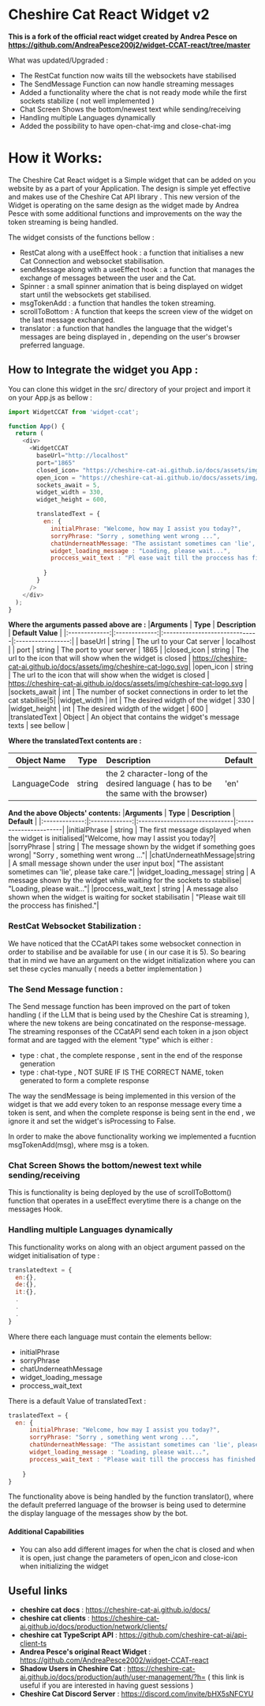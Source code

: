 # Cheshire Cat React Widget v2

**This is a fork of the official react widget created by Andrea Pesce on  https://github.com/AndreaPesce200j2/widget-CCAT-react/tree/master**

What was updated/Upgraded :
* The RestCat function now waits till the websockets have stabilised
* The SendMessage Function can now handle streaming messages
* Added a functionality where the chat is not ready mode while the first sockets stabilize ( not well implemented )
* Chat Screen Shows the bottom/newest text while sending/receiving 
* Handling multiple Languages dynamically
* Added the possibility to have open-chat-img and close-chat-img



# How it Works:

The Cheshire Cat React widget is a Simple widget that can be added on you website by as a part of your Application. The design is simple yet effective and makes use of the Cheshire Cat API library . This new version of the Widget is operating on the same design as the widget made by Andrea Pesce with some additional functions and improvements on the way the token streaming is being handled. 

The widget consists of the functions bellow :
* RestCat along with a useEffect hook : a function that initialises a new Cat Connection and websocket stabilisation.
* sendMessage along with a useEffect hook : a function that manages the exchange of messages between the user and the Cat.
* Spinner : a small spinner animation that is being displayed on widget start until the websockets get stabilised.
* msgTokenAdd : a function that handles the token streaming.
* scrollToBottom : A function that keeps the screen view of the widget on the last message exchanged.
* translator : a function that handles the language that the widget's messages are being displayed in , depending on the user's browser preferred language.


## How to Integrate the widget you App : 

You can clone this widget in the src/ directory of your project and import it on your App.js as bellow :
```js
import WidgetCCAT from 'widget-ccat';

function App() {
  return (
    <div>
      <WidgetCCAT 
        baseUrl="http://localhost" 
        port="1865"
        closed_icon= "https://cheshire-cat-ai.github.io/docs/assets/img/cheshire-cat-logo.svg",
        open_icon = "https://cheshire-cat-ai.github.io/docs/assets/img/cheshire-cat-logo.svg",
        sockets_await = 5,
        widget_width = 330,
        widget_height = 600,

        translatedText = {
          en: {  
            initialPhrase: "Welcome, how may I assist you today?",
            sorryPhrase: "Sorry , something went wrong ...",
            chatUnderneathMessage: "The assistant sometimes can 'lie', please take care.",
            widget_loading_message : "Loading, please wait...",
            proccess_wait_text : "Pl ease wait till the proccess has finished."
            
          }
        } 
      />
    </div>
  );
}
```

**Where the arguments passed above are :**
|**Arguments** | **Type**      | **Description**               | **Default Value** |
|:-------------:|:-------------:|:------------------------------|:-----------------:|
| baseUrl       | string        | The url to your Cat server    | localhost         |
| port          | string        | The port to your server       | 1865              |
|closed_icon    | string        | The url to the icon that will show when the widget is closed |  https://cheshire-cat-ai.github.io/docs/assets/img/cheshire-cat-logo.svg|
|open_icon      | string        |  The url to the icon that will show when the widget is closed | https://cheshire-cat-ai.github.io/docs/assets/img/cheshire-cat-logo.svg  |
|sockets_await  | int           | The number of socket connections in order to let the cat stabilise|5|
|widget_width   | int           | The desired widgth of the widget | 330 |
|widget_height  | int           | The desired widgth of the widget | 600 |
|translatedText | Object        | An object that contains the widget's message texts | see bellow |  

**Where the translatedText contents are :**

|**Object Name**| **Type**    | **Description**             | **Default**       |
|:-------------:|:-------------:|:------------------------------|:------------------|
| LanguageCode  | string        | the 2 character-long of the desired language ( has to be the same with the browser) | 'en'


**And the above Objects' contents:**
|**Arguments** | **Type**      | **Description**               | **Default**           |
|:-------------:|:-------------:|:------------------------------|:----------------------|
|initialPhrase  | string        | The first message displayed when the widget is initialised|"Welcome, how may I assist you today?|
|sorryPhrase    | string        | The message shown by the widget if something goes wrong| "Sorry , something went wrong ..."|
|chatUnderneathMessage|string   | A small message shown under the user input box| "The assistant sometimes can 'lie', please take care."|
|widget_loading_message| string | A message shown by the widget while waiting for the sockets to stabilise| "Loading, please wait..."|
|proccess_wait_text | string    | A message also shown when the widget is waiting for socket stabilisatin | "Please wait till the proccess has finished."|


### RestCat Websocket Stabilization : 

We have noticed that the CCatAPI takes some websocket connection in order to stabilise and be available for use ( in our case it is 5).
So bearing that in mind we have an argument on the widget initialization where you can set these cycles manually ( needs a better implementation )


### The Send Message function : 

The Send message function has been improved on the part of token handling ( if the LLM that is being used by the Cheshire Cat is streaming ), where the new tokens are being concatinated on the response-message. The streaming responses of the CCatAPI send each token in a json object format and are tagged with the element "type" which is either :
* type : chat , the complete response , sent in the end of the response generation
* type : chat-type , NOT SURE IF IS THE CORRECT NAME, token generated to form a complete response 

The way the sendMessage is being implemented in this version of the widget is that we add every token to an response message every time a token is sent, and when the complete response is being sent in the end , we ignore it and set the widget's isProcessing to False.

In order to make the above functionality working we implemented a fucntion msgTokenAdd(msg), where msg is a token.

### Chat Screen Shows the bottom/newest text while sending/receiving 

This is functionality is being deployed by the use of scrollToBottom() function that operates in a useEffect everytime there is a change on the messages Hook.


### Handling multiple Languages dynamically

This functionality works on along with an object argument passed on the widget initialisation of type :
```js
translatedtext = {
  en:{},
  de:{},
  it:{},
  .
  .
  .
}
```
Where there each language must contain the elements bellow:
* initialPhrase
* sorryPhrase
* chatUnderneathMessage
* widget_loading_message
* proccess_wait_text

There is a default Value of translatedText :
```js
traslatedText = {
  en: {  
      initialPhrase: "Welcome, how may I assist you today?",
      sorryPhrase: "Sorry , something went wrong ...",
      chatUnderneathMessage: "The assistant sometimes can 'lie', please take care.",
      widget_loading_message : "Loading, please wait...",
      proccess_wait_text : "Please wait till the proccess has finished."
      
    }
}
```

The functionality above is being handled by the function translator(), where the default preferred language of the browser is being used to determine the display language of the messages show by the bot.

#### Additional Capabilities

* You can also add different images for when the chat is closed and when it is open, just change the parameters of open_icon and close-icon when initializing the widget 


## Useful links

* **cheshire cat docs** : https://cheshire-cat-ai.github.io/docs/
* **cheshire cat clients** : https://cheshire-cat-ai.github.io/docs/production/network/clients/
* **cheshire cat TypeScript API** : https://github.com/cheshire-cat-ai/api-client-ts
* **Andrea Pesce's original React Widget** : https://github.com/AndreaPesce2002/widget-CCAT-react
* **Shadow Users in Cheshire Cat** : https://cheshire-cat-ai.github.io/docs/production/auth/user-management/?h= ( this link is useful if you are interested in having guest sessions )
* **Cheshire Cat Discord Server** : https://discord.com/invite/bHX5sNFCYU
